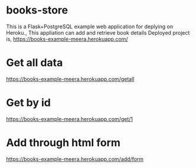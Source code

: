 # books-store
This is a Flask+PostgreSQL example web application for deplying on Heroku., This appliation can add and retrieve book details Deployed project is, https://books-example-meera.herokuapp.com/

# Get all data

https://books-example-meera.herokuapp.com/getall

# Get by id

https://books-example-meera.herokuapp.com/get/1

# Add through html form

https://books-example-meera.herokuapp.com/add/form